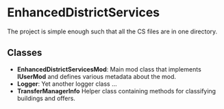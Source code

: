 # EnhancedDistrictServices
The project is simple enough such that all the CS files are in one directory.

## Classes
- **EnhancedDistrictServicesMod**: Main mod class that implements **IUserMod** and defines various metadata about the mod.
- **Logger**: Yet another logger class ... 
- **TransferManagerInfo** Helper class containing methods for classifying buildings and offers.
